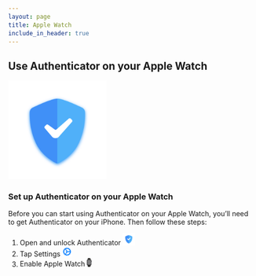 ```yaml
---
layout: page
title: Apple Watch
include_in_header: true
---
```

## **Use Authenticator on your Apple Watch**

<img src="../assets/appicon.png" width="200">

### Set up Authenticator on your Apple Watch
Before you can start using Authenticator on your Apple Watch, you’ll need to get Authenticator on your iPhone. Then follow these steps:

1. Open and unlock Authenticator <img src="../assets/appicon.png" width="25">
2. Tap Settings <img src="../assets/settings.png" width="20">
3. Enable Apple Watch <img src="../assets/AppleWatch.png" width="10">


